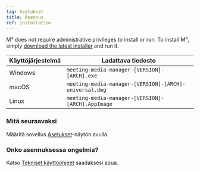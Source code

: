 ```yaml
---
tag: Asetukset
title: Asennus
ref: installation
---
```


M³ does not require administrative privileges to install or run. To install M³, simply [download the latest installer]({{site.github}}/releases/latest) and run it.

| Käyttöjärjestelmä | Ladattava tiedosto                                     |
| ----------------- | ------------------------------------------------------ |
| Windows           | `meeting-media-manager-[VERSION]-[ARCH].exe`           |
| macOS             | `meeting-media-manager-[VERSION]-[ARCH]-universal.dmg` |
| Linux             | `meeting-media-manager-[VERSION]-[ARCH].AppImage`      |

### Mitä seuraavaksi

Määritä sovellus [Asetukset]({{page.lang}}/#configuration)-näytön avulla.

### Onko asennuksessa ongelmia?

Katso [Tekniset käyttöohjeet]({{page.lang}}/#usage-notes) saadaksesi apua.
